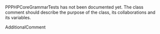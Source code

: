 PPPHPCoreGrammarTests has not been documented yet. The class comment should describe the purpose of the class, its collaborations and its variables.

AdditionalComment